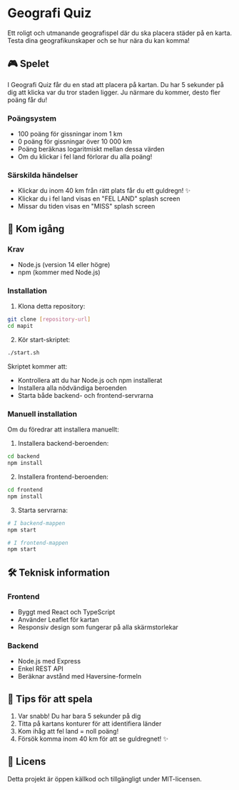 # Geografi Quiz

Ett roligt och utmanande geografispel där du ska placera städer på en karta. Testa dina geografikunskaper och se hur nära du kan komma!

## 🎮 Spelet

I Geografi Quiz får du en stad att placera på kartan. Du har 5 sekunder på dig att klicka var du tror staden ligger. Ju närmare du kommer, desto fler poäng får du!

### Poängsystem
- 100 poäng för gissningar inom 1 km
- 0 poäng för gissningar över 10 000 km
- Poäng beräknas logaritmiskt mellan dessa värden
- Om du klickar i fel land förlorar du alla poäng!

### Särskilda händelser
- Klickar du inom 40 km från rätt plats får du ett guldregn! ✨
- Klickar du i fel land visas en "FEL LAND" splash screen
- Missar du tiden visas en "MISS" splash screen

## 🚀 Kom igång

### Krav
- Node.js (version 14 eller högre)
- npm (kommer med Node.js)

### Installation

1. Klona detta repository:
```bash
git clone [repository-url]
cd mapit
```

2. Kör start-skriptet:
```bash
./start.sh
```

Skriptet kommer att:
- Kontrollera att du har Node.js och npm installerat
- Installera alla nödvändiga beroenden
- Starta både backend- och frontend-servrarna

### Manuell installation

Om du föredrar att installera manuellt:

1. Installera backend-beroenden:
```bash
cd backend
npm install
```

2. Installera frontend-beroenden:
```bash
cd frontend
npm install
```

3. Starta servrarna:
```bash
# I backend-mappen
npm start

# I frontend-mappen
npm start
```

## 🛠️ Teknisk information

### Frontend
- Byggt med React och TypeScript
- Använder Leaflet för kartan
- Responsiv design som fungerar på alla skärmstorlekar

### Backend
- Node.js med Express
- Enkel REST API
- Beräknar avstånd med Haversine-formeln

## 🎯 Tips för att spela

1. Var snabb! Du har bara 5 sekunder på dig
2. Titta på kartans konturer för att identifiera länder
3. Kom ihåg att fel land = noll poäng!
4. Försök komma inom 40 km för att se guldregnet! ✨

## 📝 Licens

Detta projekt är öppen källkod och tillgängligt under MIT-licensen.
